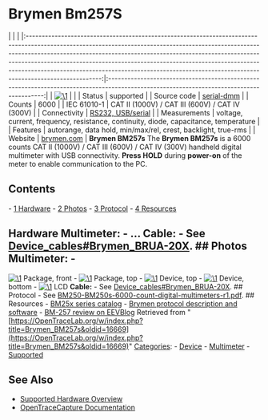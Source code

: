 # Brymen Bm257S

| | | |:-----------------------------------------------------------------------------------------------------------------------------------------------------------------------------------------------------------------------------------------------------------------------------------------------------------------------------------------------------------------------------------------------------------------------------:|:----------------------------------------------------------------------------------------------------------------------------------------:| | [![\1](../../assets/hardware/general/\2)](./File:Brymen_bm257s_mugshot.png.html) | | | Status | supported | | Source code | [serial-dmm](http://github.com/OpenTraceLab/?p=OpenTraceCapture.git;a=tree;f=src/hardware/serial-dmm) | | Counts | 6000 | | IEC 61010-1 | CAT II (1000V) / CAT III (600V) / CAT IV (300V) | | Connectivity | [RS232, USB/serial](Device_cables.html#Brymen_BRUA-20X "Device cables") | | Measurements | voltage, current, frequency, resistance, continuity, diode, capacitance, temperature | | Features | autorange, data hold, min/max/rel, crest, backlight, true-rms | | Website | [brymen.com](http://www.brymen.com/product-html/cata250/Bm250s.htm) | **Brymen BM257s** The **Brymen BM257s** is a 6000 counts CAT II (1000V) / CAT III (600V) / CAT IV (300V) handheld digital multimeter with USB connectivity. **Press HOLD** during **power-on** of the meter to enable communication to the PC. 
## Contents 
\- [1 Hardware](Brymen_BM257s.html#Hardware) \- [2 Photos](Brymen_BM257s.html#Photos) \- [3 Protocol](Brymen_BM257s.html#Protocol) \- [4 Resources](Brymen_BM257s.html#Resources) 
## Hardware **Multimeter:** \- ... **Cable:** \- See [Device_cables#Brymen_BRUA-20X](Device_cables.html#Brymen_BRUA-20X "Device cables"). ## Photos **Multimeter:** \- 
[![\1](../../assets/hardware/general/\2)](./File:Brymen_bm257s_package1.jpg.html)
Package, front
\- 
[![\1](../../assets/hardware/general/\2)](./File:Brymen_bm257s_package2.jpg.html)
Package, top
\- 
[![\1](../../assets/hardware/general/\2)](./File:Brymen_bm257s_top.jpg.html)
Device, top
\- 
[![\1](../../assets/hardware/general/\2)](./File:Brymen_bm257s_bottom.jpg.html)
Device, bottom
\- 
[![\1](../../assets/hardware/general/\2)](./File:Brymen_bm257s_lcd.jpg.html)
LCD
**Cable:** \- See [Device_cables#Brymen_BRUA-20X](Device_cables.html#Brymen_BRUA-20X "Device cables"). ## Protocol \- See [BM250-BM250s-6000-count-digital-multimeters-r1.pdf](http://www.brymen.com/images/DownloadList/ProtocolList/BM250-BM250s_List/BM250-BM250s-6000-count-digital-multimeters-r1.pdf). ## Resources \- [BM25x series catalog](http://www.brymen.com.tw/product-html/cata250/BM250_Catalog.pdf) \- [Brymen protocol description and software](http://www.brymen.com.tw/product-html/software-download/) \- [BM-257 review on EEVBlog](http://www.eevblog.com/forum/testgear/brymen-bm-257-pictures-and-mini-review/)
Retrieved from "[https://OpenTraceLab.org/w/index.php?title=Brymen_BM257s&oldid=16669](https://OpenTraceLab.org/w/index.php?title=Brymen_BM257s&oldid=16669)" 
[Categories](specialcategories-specialcategories.md): \- [Device](./Category:Device.html "Category:Device") \- [Multimeter](./Category:Multimeter.html "Category:Multimeter") \- [Supported](./Category:Supported.html "Category:Supported")

## See Also
- [Supported Hardware Overview](../supported-hardware.md)
- [OpenTraceCapture Documentation](../../opentracecapture/overview.md)
